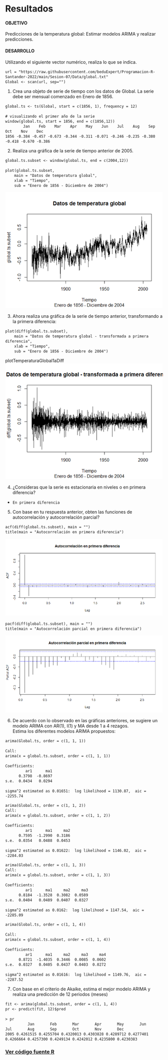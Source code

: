 # Resultados
#### OBJETIVO
Predicciones de la temperatura global: Estimar modelos ARIMA y realizar predicciones.
#### DESARROLLO 
Utilizando el siguiente vector numérico, realiza lo que se indica.
```
url = "https://raw.githubusercontent.com/beduExpert/Programacion-R-Santander-2022/main/Sesion-07/Data/global.txt"
Global <- scan(url, sep="") 
```  
1. Crea una objeto de serie de tiempo con los datos
de Global. La serie debe ser mensual comenzado en Enero de 1856.
```
global.ts <- ts(Global, start = c(1856, 1), frequency = 12)

# visualizando el primer año de la serie
window(global.ts, start = 1856, end = c(1856,12)) 
        Jan    Feb    Mar    Apr    May    Jun    Jul    Aug    Sep    Oct    Nov    Dec
1856 -0.384 -0.457 -0.673 -0.344 -0.311 -0.071 -0.246 -0.235 -0.380 -0.418 -0.670 -0.386
```

2. Realiza una gráfica de la serie de tiempo anterior de 2005.
```  
global.ts.subset <- window(global.ts, end = c(2004,12))
  
plot(global.ts.subset, 
    main = "Datos de temperatura global", 
    xlab = "Tiempo",
    sub = "Enero de 1856 - Diciembre de 2004")  
```
![plotTemperaturaGlobal](img/plotTemperaturaGlobal.png) 

3. Ahora realiza una gráfica de la serie de tiempo anterior, transformando a la primera diferencia:
```
plot(diff(global.ts.subset), 
    main = "Datos de temperatura global - transformada a primera diferencia", 
    xlab = "Tiempo",
    sub = "Enero de 1856 - Diciembre de 2004")  
```
plotTemperaturaGlobal1aDiff
![plotTemperaturaGlobal1aDiff](img/plotTemperaturaGlobal1aDiff.png) 

4. ¿Consideras que la serie es estacionaria en niveles o en primera diferencia?

- `En primera diferencia`
  
5. Con base en tu respuesta anterior, obten las funciones de autocorrelación y autocorrelación parcial?
```  
acf(diff(global.ts.subset), main = "")
title(main = "Autocorrelación en primera diferencia")
```
![autocorrelacion1aDiff](img/autocorrelacion1aDiff.png) 
```
pacf(diff(global.ts.subset), main = "")
title(main = "Autocorrelación parcial en primera diferencia")
```
![autocorrelacionParcial1aDiff](img/autocorrelacionParcial1aDiff.png) 

6. De acuerdo con lo observado en las gráficas anteriores, se sugiere un modelo ARIMA
con AR(1), I(1) y MA desde 1 a 4 rezagos. 
</br>Estima los diferentes modelos ARIMA propuestos:
```
arima(Global.ts, order = c(1, 1, 1))

Call:
arima(x = global.ts.subset, order = c(1, 1, 1))

Coefficients:
         ar1      ma1
      0.3798  -0.8697
s.e.  0.0434   0.0294

sigma^2 estimated as 0.01651:  log likelihood = 1130.87,  aic = -2255.74
```
```
arima(Global.ts, order = c(1, 1, 2))
Call:
arima(x = global.ts.subset, order = c(1, 1, 2))

Coefficients:
         ar1      ma1     ma2
      0.7595  -1.2990  0.3186
s.e.  0.0354   0.0488  0.0453

sigma^2 estimated as 0.01622:  log likelihood = 1146.02,  aic = -2284.03
```
```
arima(Global.ts, order = c(1, 1, 3))
Call:
arima(x = global.ts.subset, order = c(1, 1, 3))

Coefficients:
         ar1      ma1     ma2     ma3
      0.8184  -1.3528  0.3082  0.0589
s.e.  0.0404   0.0489  0.0407  0.0327

sigma^2 estimated as 0.0162:  log likelihood = 1147.54,  aic = -2285.09
```
```
arima(Global.ts, order = c(1, 1, 4))

Call:
arima(x = global.ts.subset, order = c(1, 1, 4))

Coefficients:
         ar1      ma1     ma2     ma3     ma4
      0.8721  -1.4035  0.3446  0.0085  0.0602
s.e.  0.0327   0.0405  0.0437  0.0403  0.0272

sigma^2 estimated as 0.01616:  log likelihood = 1149.76,  aic = -2287.52
```
 
7. Con base en el criterio de Akaike, estima el mejor modelo ARIMA y realiza una 
predicción de 12 periodos (meses)
```
fit <- arima(global.ts.subset, order = c(1, 1, 4))
pr <- predict(fit, 12)$pred 

> pr
          Jan       Feb       Mar       Apr       May       Jun       Jul       Aug       Sep       Oct       Nov       Dec
2005 0.4261515 0.4255704 0.4320013 0.4303828 0.4289712 0.4277401 0.4266664 0.4257300 0.4249134 0.4242012 0.4235800 0.4230383
```

### [Ver código fuente R](https://github.com/adavals/bedu-datascience-f2/blob/main/s7/postwork/src/Sesion_07_Postwork.R)